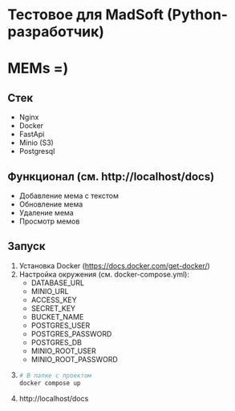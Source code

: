 # Тестовое для MadSoft (Python-разработчик)
# MEMs =)

## Стек
- Nginx
- Docker
- FastApi
- Minio (S3)
- Postgresql

## Функционал (см. http://localhost/docs)
- Добавление мема с текстом
- Обновление мема
- Удаление мема
- Просмотр мемов

## Запуск
1. Установка Docker (https://docs.docker.com/get-docker/)
2. Настройка окружения (см. docker-compose.yml):
    - DATABASE_URL
    - MINIO_URL
    - ACCESS_KEY
    - SECRET_KEY
    - BUCKET_NAME
    - POSTGRES_USER
    - POSTGRES_PASSWORD
    - POSTGRES_DB
    - MINIO_ROOT_USER
    - MINIO_ROOT_PASSWORD
3. ```bash
   # В папке с проектом
   docker compose up
    ```
4. http://localhost/docs